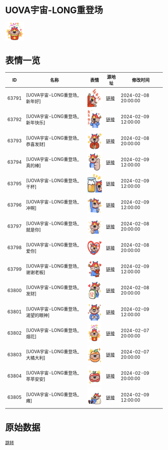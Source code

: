 # UOVA宇宙-LONG重登场

<img src="./cover.png" height="60" alt="cover" />

# 表情一览

|ID|名称|表情|源地址|修改时间|
|----|----|----|----|----|
|63791|[UOVA宇宙-LONG重登场_新年好]|<img src="./pic/063791_%5BUOVA宇宙-LONG重登场_新年好%5D.png" height="60" alt="新年好"/>|[链接](https://i0.hdslb.com/bfs/garb/114860544a59660e185685692a252c83957c1f7a.png)|2024-02-08 20:00:00|
|63792|[UOVA宇宙-LONG重登场_新年快乐]|<img src="./pic/063792_%5BUOVA宇宙-LONG重登场_新年快乐%5D.png" height="60" alt="新年快乐"/>|[链接](https://i0.hdslb.com/bfs/garb/71a1ac657e8c3bfa5ea61b342de5705804265a17.png)|2024-02-09 12:00:00|
|63793|[UOVA宇宙-LONG重登场_恭喜发财]|<img src="./pic/063793_%5BUOVA宇宙-LONG重登场_恭喜发财%5D.png" height="60" alt="恭喜发财"/>|[链接](https://i0.hdslb.com/bfs/garb/bdaaba2924f8202ba2c07860c5927ffa7254b7b9.png)|2024-02-08 20:00:00|
|63794|[UOVA宇宙-LONG重登场_真的棒]|<img src="./pic/063794_%5BUOVA宇宙-LONG重登场_真的棒%5D.png" height="60" alt="真的棒"/>|[链接](https://i0.hdslb.com/bfs/garb/17b8ca58202e3faf5090cf6631dd0005c8280999.png)|2024-02-09 12:00:00|
|63795|[UOVA宇宙-LONG重登场_干杯]|<img src="./pic/063795_%5BUOVA宇宙-LONG重登场_干杯%5D.png" height="60" alt="干杯"/>|[链接](https://i0.hdslb.com/bfs/garb/a39c71ffe286e13e0ca51e1c2b17d72595b65a3e.png)|2024-02-09 12:00:00|
|63796|[UOVA宇宙-LONG重登场_冲啊]|<img src="./pic/063796_%5BUOVA宇宙-LONG重登场_冲啊%5D.png" height="60" alt="冲啊"/>|[链接](https://i0.hdslb.com/bfs/garb/165ba93e7a77c5597cd717e237192a511ec997d8.png)|2024-02-09 12:00:00|
|63797|[UOVA宇宙-LONG重登场_就是你]|<img src="./pic/063797_%5BUOVA宇宙-LONG重登场_就是你%5D.png" height="60" alt="就是你"/>|[链接](https://i0.hdslb.com/bfs/garb/555c6a8b8b5080d2df2c65b24a2426d20d4e0784.png)|2024-02-08 20:00:00|
|63798|[UOVA宇宙-LONG重登场_爱你]|<img src="./pic/063798_%5BUOVA宇宙-LONG重登场_爱你%5D.png" height="60" alt="爱你"/>|[链接](https://i0.hdslb.com/bfs/garb/28e1b07e72cb804e58dcef5e939a22001f34ad76.png)|2024-02-08 20:00:00|
|63799|[UOVA宇宙-LONG重登场_谢谢老板]|<img src="./pic/063799_%5BUOVA宇宙-LONG重登场_谢谢老板%5D.png" height="60" alt="谢谢老板"/>|[链接](https://i0.hdslb.com/bfs/garb/9002c7322ea29ff20905b3ce160b1eab31378c0a.png)|2024-02-09 12:00:00|
|63800|[UOVA宇宙-LONG重登场_发财]|<img src="./pic/063800_%5BUOVA宇宙-LONG重登场_发财%5D.png" height="60" alt="发财"/>|[链接](https://i0.hdslb.com/bfs/garb/a5ac2c2f56c4ac943aa1c150263f778d71243c5c.png)|2024-02-08 20:00:00|
|63801|[UOVA宇宙-LONG重登场_渴望的眼神]|<img src="./pic/063801_%5BUOVA宇宙-LONG重登场_渴望的眼神%5D.png" height="60" alt="渴望的眼神"/>|[链接](https://i0.hdslb.com/bfs/garb/3007a6af58259c05e2b00af19d1428f855943b4c.png)|2024-02-09 12:00:00|
|63802|[UOVA宇宙-LONG重登场_烟花]|<img src="./pic/063802_%5BUOVA宇宙-LONG重登场_烟花%5D.png" height="60" alt="烟花"/>|[链接](https://i0.hdslb.com/bfs/garb/ba71a1c5dea3e81864493f126a4b7f3c82793287.png)|2024-02-07 20:00:00|
|63803|[UOVA宇宙-LONG重登场_大橘大利]|<img src="./pic/063803_%5BUOVA宇宙-LONG重登场_大橘大利%5D.png" height="60" alt="大橘大利"/>|[链接](https://i0.hdslb.com/bfs/garb/54b39995e783eac0fa2b08708bbe237b6eb50293.png)|2024-02-07 20:00:00|
|63804|[UOVA宇宙-LONG重登场_苹苹安安]|<img src="./pic/063804_%5BUOVA宇宙-LONG重登场_苹苹安安%5D.png" height="60" alt="苹苹安安"/>|[链接](https://i0.hdslb.com/bfs/garb/7a673a2dfc335c6a24f3790382832ade63d3a1bd.png)|2024-02-09 20:00:00|
|63805|[UOVA宇宙-LONG重登场_瘫]|<img src="./pic/063805_%5BUOVA宇宙-LONG重登场_瘫%5D.png" height="60" alt="瘫"/>|[链接](https://i0.hdslb.com/bfs/garb/9db71ff4a68c65a82dbe4d9f6c3e3ab14b08c05b.png)|2024-02-09 12:00:00|

# 原始数据

[跳转](./raw.json)


